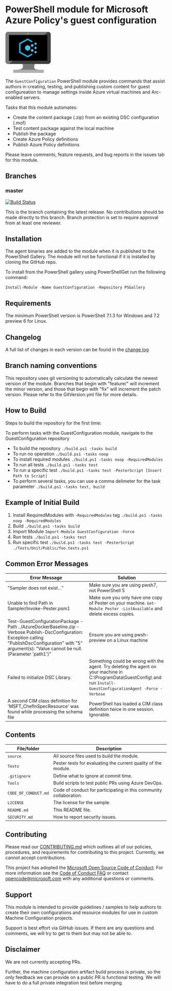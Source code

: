 # PowerShell module for Microsoft Azure Policy's guest configuration

![GuestConfig](./GuestConfigXS.png)

The `GuestConfiguration` PowerShell module provides commands
that assist authors in  creating, testing, and publishing
custom content for guest configureation to manage settings
inside Azure virtual machines and Arc-enabled servers.

Tasks that this module automates:

- Create the content package (.zip) from an existing DSC configuration (.mof)
- Test content package against the local machine
- Publish the package
- Create Azure Policy definitions
- Publish Azure Policy definitions

Please leave comments, feature requests, and bug reports in the issues tab for
this module.

## Branches

### master

[![Build Status](https://dev.azure.com/guestconfiguration/guestconfigurationmodule/_apis/build/status/PowerShell.GuestConfiguration%20(Public)?branchName=master)](https://dev.azure.com/guestconfiguration/guestconfigurationmodule/_build/latest?definitionId=7&branchName=master)

This is the branch containing the latest release.
No contributions should be made directly to this branch.
Branch protection is set to require approval from at least one reviewer.

## Installation

The agent binaries are added to the module
when it is published to the PowerShell Gallery.
The module will not be functional if it is installed by cloning the GitHub repo.

To install from the PowerShell gallery using PowerShellGet
run the following command:

    Install-Module -Name GuestConfiguration -Repository PSGallery

## Requirements

The minimum PowerShell version is
PowerShell 7.1.3 for Windows and
7.2 preview 6 for Linux.

## Changelog

A full list of changes in each version can be found in the
[change log](CHANGELOG.md)



## Branch naming conventions
This repository uses git versioning to automatically calculate the newest version of the module. Branches that begin with "feature/" will increment the minor version, and those that begin with "fix" will increment the patch version. Please refer to the GitVersion.yml file for more details. 

## How to Build
Steps to build the repository for the first time:

To perform tasks with the GuestConfiguration module, navigate to the GuestConfiguration repository 

* To build the repository
  `./build.ps1 -tasks build`
* To run no operation
  `./build.ps1 -tasks noop`
* To install required modules 
  `./build.ps1 -tasks noop -RequiredModules`
* To run all tests
  `./build.ps1 -tasks test`
* To run a specific test
  `./build.ps1 -tasks test -PesterScript [Insert Path to Script]`
* To perform several tasks, you can use a comma delimeter for the task parameter
  `./build.ps1 -tasks test, build`

## Example of Initial Build
1. Install RequiredModules with `-RequiredModules` tag
  `./build.ps1 -tasks noop -RequiredModules`
1. Build 
  `./build.ps1 -tasks build`
1. Import Module
  `Import-Module GuestConfiguration -Force`
1. Run tests
  `./build.ps1 -tasks test`
1. Run specific test
  `./build.ps1 -tasks test -PesterScript ./Tests/Unit/Public/foo.tests.ps1`

## Common Error Messages

| Error Message         | Solution|
|-----------------------|----------------------------------------------------------------------|
| "Sampler does not exist..." | Make sure you are using pwsh7, not PowerShell 5 |
| Unable to find Path in Sampler/Invoke-Pester.psm1 | Make sure you only have one copy of Pester on your machine. `Get-Module Pester -ListAvailable` and delete excess copies.  |
|Test-GuestConfigurationPackage -Path ../AzureDockerBaseline.zip -Verbose Publish-DscConfiguration: Exception calling "PublishDscConfiguration" with "5" argument(s): "Value cannot be null. (Parameter 'path1')" | Ensure you are using pwsh-preview on a Linux machine | 
| Failed to initialize DSC Library. | Something could be wrong with the agent. Try deleting the agent on your machine in C:\ProgramData\GuestConfig\ and run `Install-GuestConfigurationAgent -Force -Verbose`|
|A second CIM class definition for 'MSFT_ChefInSpecResource' was found while processing the schema file| PowerShell has loaded a CIM class definition twice in one session. Ignorable. |

## Contents

| File/folder           | Description                                                          |
|-----------------------|----------------------------------------------------------------------|
| `source`              | All source files used to build the module.                           |
| `Tests`               | Pester tests for evaluating the current quality of the module.       |
| `.gitignore`          | Define what to ignore at commit time.                                |
| `Tools`               | Build scripts to test public PRs using Azure DevOps.                 |
| `CODE_OF_CONDUCT.md`  | Code of conduct for participating in this community collaboration.   |
| `LICENSE`             | The license for the sample.                                          |
| `README.md`           | This README file.                                                    |
| `SECURITY.md`         | How to report security issues.                                       |

## Contributing

Please read our [CONTRIBUTING.md](./CONTRIBUTING.md) which outlines all of our policies, procedures, and requirements for contributing to this project.
Currently, we cannot accept contributions.

This project has adopted the [Microsoft Open Source Code of Conduct](https://opensource.microsoft.com/codeofconduct/).
For more information see the [Code of Conduct FAQ](https://opensource.microsoft.com/codeofconduct/faq/) or
contact [opencode@microsoft.com](mailto:opencode@microsoft.com) with any additional questions or comments.

## Support 

This module is intended to provide guidelines / samples to help authors to create their own configurations and resource modules for use in custom Machine Configuration projects.

Support is best effort via GitHub issues. If there are any questions and comments, we will try to get to them but may not be able to.

## Disclaimer

We are not currently accepting PRs.

Further, the machine configuration artifact build process is private, so the only feedback we can provide on a public PR is functional testing. We will have to do a full private integration test before merging.
